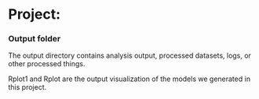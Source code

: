 # Project: 
### Output folder

The output directory contains analysis output, processed datasets, logs, or other processed things.

Rplot1 and Rplot are the output visualization of the models we generated in this project.
